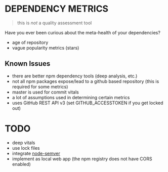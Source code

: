 # DEPENDENCY METRICS

> this is _not_ a quality assessment tool

Have you ever been curious about the meta-health of your dependencies?

* age of repository
* vague popularity metrics (stars)

## Known Issues

* there are better npm dependency tools (deep analysis, etc.)
* not all npm packages expose/lead to a github based repository (this is required for some metrics)
* master is used for commit vitals
* a lot of assumptions used in determining certain metrics
* uses GitHub REST API v3 (set GITHUB_ACCESSTOKEN if you get locked out)

# TODO

* deep vitals
* use lock files
* integrate [node-semver](https://github.com/npm/node-semver)
* implement as local web app (the npm registry does not have CORS enabled)
